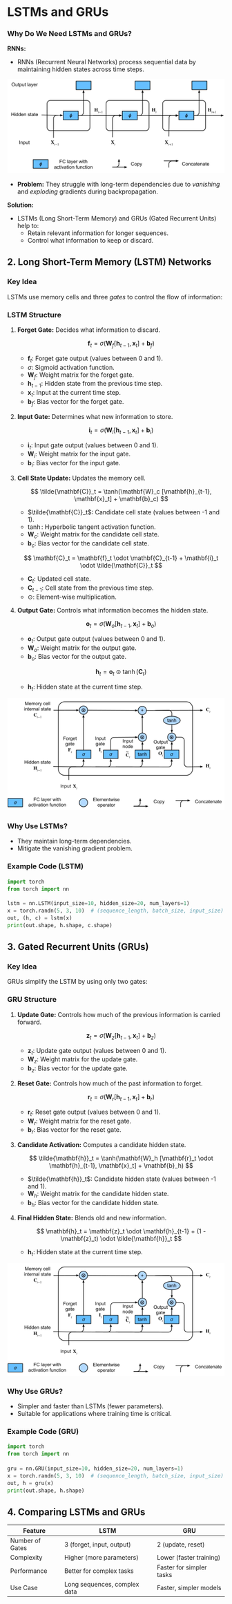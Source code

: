 # LSTMs and GRUs

### Why Do We Need LSTMs and GRUs?

**RNNs:**
- RNNs (Recurrent Neural Networks) process sequential data by maintaining hidden states across time steps.

![Vanilla RNN Architecture](images/rnn.png)

- **Problem:** They struggle with long-term dependencies due to *vanishing* and *exploding* gradients during backpropagation.

**Solution:**
- LSTMs (Long Short-Term Memory) and GRUs (Gated Recurrent Units) help to:
  - Retain relevant information for longer sequences.
  - Control what information to keep or discard.


## 2. Long Short-Term Memory (LSTM) Networks

### Key Idea
LSTMs use memory cells and three *gates* to control the flow of information:

### LSTM Structure
1. **Forget Gate:** Decides what information to discard.
   
   $$
   \mathbf{f}_t = \sigma(\mathbf{W}_f [\mathbf{h}_{t-1}, \mathbf{x}_t] + \mathbf{b}_f)
   $$
   - $\mathbf{f}_t$: Forget gate output (values between 0 and 1).
   - $\sigma$: Sigmoid activation function.
   - $\mathbf{W}_f$: Weight matrix for the forget gate.
   - $\mathbf{h}_{t-1}$: Hidden state from the previous time step.
   - $\mathbf{x}_t$: Input at the current time step.
   - $\mathbf{b}_f$: Bias vector for the forget gate.

2. **Input Gate:** Determines what new information to store.

   $$
   \mathbf{i}_t = \sigma(\mathbf{W}_i [\mathbf{h}_{t-1}, \mathbf{x}_t] + \mathbf{b}_i)
   $$
   - $\mathbf{i}_t$: Input gate output (values between 0 and 1).
   - $\mathbf{W}_i$: Weight matrix for the input gate.
   - $\mathbf{b}_i$: Bias vector for the input gate.

3. **Cell State Update:** Updates the memory cell.

   $$
   \tilde{\mathbf{C}}_t = \tanh(\mathbf{W}_c [\mathbf{h}_{t-1}, \mathbf{x}_t] + \mathbf{b}_c)
   $$
   - $\tilde{\mathbf{C}}_t$: Candidate cell state (values between -1 and 1).
   - $\tanh$: Hyperbolic tangent activation function.
   - $\mathbf{W}_c$: Weight matrix for the candidate cell state.
   - $\mathbf{b}_c$: Bias vector for the candidate cell state.

   $$
   \mathbf{C}_t = \mathbf{f}_t \odot \mathbf{C}_{t-1} + \mathbf{i}_t \odot \tilde{\mathbf{C}}_t
   $$
   - $\mathbf{C}_t$: Updated cell state.
   - $\mathbf{C}_{t-1}$: Cell state from the previous time step.
   - $\odot$: Element-wise multiplication.

4. **Output Gate:** Controls what information becomes the hidden state.

   $$
   \mathbf{o}_t = \sigma(\mathbf{W}_o [\mathbf{h}_{t-1}, \mathbf{x}_t] + \mathbf{b}_o)
   $$
   - $\mathbf{o}_t$: Output gate output (values between 0 and 1).
   - $\mathbf{W}_o$: Weight matrix for the output gate.
   - $\mathbf{b}_o$: Bias vector for the output gate.

   $$
   \mathbf{h}_t = \mathbf{o}_t \odot \tanh(\mathbf{C}_t)
   $$
   - $\mathbf{h}_t$: Hidden state at the current time step.

![LSTM Architecture](images/lstm.png)

### Why Use LSTMs?
- They maintain long-term dependencies.
- Mitigate the vanishing gradient problem.

### Example Code (LSTM)
```python
import torch
from torch import nn

lstm = nn.LSTM(input_size=10, hidden_size=20, num_layers=1)
x = torch.randn(5, 3, 10)  # (sequence_length, batch_size, input_size)
out, (h, c) = lstm(x)
print(out.shape, h.shape, c.shape)
```

## 3. Gated Recurrent Units (GRUs)

### Key Idea
GRUs simplify the LSTM by using only two gates:

### GRU Structure
1. **Update Gate:** Controls how much of the previous information is carried forward.

   $$
   \mathbf{z}_t = \sigma(\mathbf{W}_z [\mathbf{h}_{t-1}, \mathbf{x}_t] + \mathbf{b}_z)
   $$
   - $\mathbf{z}_t$: Update gate output (values between 0 and 1).
   - $\mathbf{W}_z$: Weight matrix for the update gate.
   - $\mathbf{b}_z$: Bias vector for the update gate.

2. **Reset Gate:** Controls how much of the past information to forget.

   $$
   \mathbf{r}_t = \sigma(\mathbf{W}_r [\mathbf{h}_{t-1}, \mathbf{x}_t] + \mathbf{b}_r)
   $$
   - $\mathbf{r}_t$: Reset gate output (values between 0 and 1).
   - $\mathbf{W}_r$: Weight matrix for the reset gate.
   - $\mathbf{b}_r$: Bias vector for the reset gate.

3. **Candidate Activation:** Computes a candidate hidden state.

   $$
   \tilde{\mathbf{h}}_t = \tanh(\mathbf{W}_h [\mathbf{r}_t \odot \mathbf{h}_{t-1}, \mathbf{x}_t] + \mathbf{b}_h)
   $$
   - $\tilde{\mathbf{h}}_t$: Candidate hidden state (values between -1 and 1).
   - $\mathbf{W}_h$: Weight matrix for the candidate hidden state.
   - $\mathbf{b}_h$: Bias vector for the candidate hidden state.

4. **Final Hidden State:** Blends old and new information.

   $$
   \mathbf{h}_t = \mathbf{z}_t \odot \mathbf{h}_{t-1} + (1 - \mathbf{z}_t) \odot \tilde{\mathbf{h}}_t
   $$
   - $\mathbf{h}_t$: Hidden state at the current time step.

![GRU Architecture](images/lstm.png)

### Why Use GRUs?
- Simpler and faster than LSTMs (fewer parameters).
- Suitable for applications where training time is critical.

### Example Code (GRU)
```python
import torch
from torch import nn

gru = nn.GRU(input_size=10, hidden_size=20, num_layers=1)
x = torch.randn(5, 3, 10)  # (sequence_length, batch_size, input_size)
out, h = gru(x)
print(out.shape, h.shape)
```

## 4. Comparing LSTMs and GRUs

| Feature            | LSTM                         | GRU                    |
|--------------------|------------------------------|-------------------------|
| Number of Gates    | 3 (forget, input, output)    | 2 (update, reset)       |
| Complexity         | Higher (more parameters)     | Lower (faster training) |
| Performance        | Better for complex tasks     | Faster for simpler tasks|
| Use Case           | Long sequences, complex data | Faster, simpler models  |


